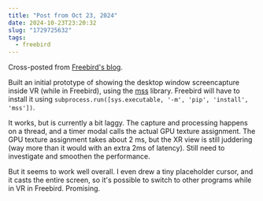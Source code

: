 ```yaml
---
title: "Post from Oct 23, 2024"
date: 2024-10-23T23:20:32
slug: "1729725632"
tags:
  - freebird
---
```


Cross-posted from [Freebird's blog](https://freebirdxr.com/blog/2024/10/23/1729725632).

Built an initial prototype of showing the desktop window screencapture inside VR (while in Freebird), using the [mss](https://pypi.org/project/mss/) library. Freebird will have to install it using `subprocess.run([sys.executable, '-m', 'pip', 'install', 'mss'])`.

It works, but is currently a bit laggy. The capture and processing happens on a thread, and a timer modal calls the actual GPU texture assignment. The GPU texture assignment takes about 2 ms, but the XR view is still juddering (way more than it would with an extra 2ms of latency). Still need to investigate and smoothen the performance.

But it seems to work well overall. I even drew a tiny placeholder cursor, and it casts the entire screen, so it's possible to switch to other programs while in VR in Freebird. Promising.
